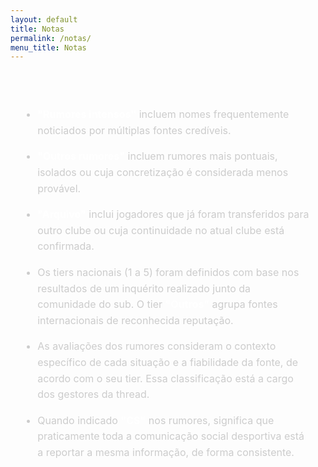 ```yaml
---
layout: default
title: Notas
permalink: /notas/
menu_title: Notas
---
```


<style>
  .notas-container {
    background-color: rgba(255, 255, 255, 0.04);
    border-radius: 0.5rem;
    padding: 2rem 1.5rem;
    margin-top: 2.5rem;
    line-height: 1.6;
    font-size: 1rem;
    color: #ccc;
  }

  .notas-container ul {
    padding-left: 1.2rem;
    margin: 0;
  }

  .notas-container li {
    margin-bottom: 1rem;
  }

  .notas-container strong {
    color: #fff;
  }
</style>

<div class="notas-container">
  <ul>
    <li><strong>"Rumores intensos"</strong> incluem nomes frequentemente noticiados por múltiplas fontes credíveis.</li>
    <li><strong>"Outros rumores"</strong> incluem rumores mais pontuais, isolados ou cuja concretização é considerada menos provável.</li>
    <li><strong>"Arquivo"</strong> inclui jogadores que já foram transferidos para outro clube ou cuja continuidade no atual clube está confirmada.</li>
    <li>Os tiers nacionais (1 a 5) foram definidos com base nos resultados de um inquérito realizado junto da comunidade do sub. O tier <strong>"Outros"</strong> agrupa fontes internacionais de reconhecida reputação.</li>
    <li>As avaliações dos rumores consideram o contexto específico de cada situação e a fiabilidade da fonte, de acordo com o seu tier. Essa classificação está a cargo dos gestores da thread.</li>
    <li>Quando indicado <strong>"CS"</strong> nos rumores, significa que praticamente toda a comunicação social desportiva está a reportar a mesma informação, de forma consistente.</li>
  </ul>
</div>
